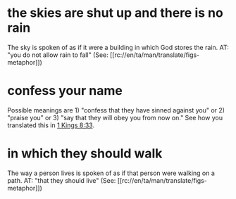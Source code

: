 # the skies are shut up and there is no rain

The sky is spoken of as if it were a building in which God stores the rain. AT: "you do not allow rain to fall" (See: [[rc://en/ta/man/translate/figs-metaphor]])

# confess your name

Possible meanings are 1) "confess that they have sinned against you" or 2) "praise you" or 3) "say that they will obey you from now on." See how you translated this in [1 Kings 8:33](./33.md).

# in which they should walk

The way a person lives is spoken of as if that person were walking on a path. AT: "that they should live" (See: [[rc://en/ta/man/translate/figs-metaphor]])